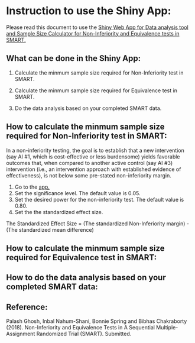 
# Instruction to use the Shiny App:

Please read this document to use the [Shiny Web App for Data analysis tool and Sample Size Calculator for Non-Inferiority and Equivalence tests in SMART.](http://13.250.172.122/shiny/NI_EQ/)



## What can be done in the Shiny App:

1. Calculate the minmum sample size required for Non-Inferiority test in SMART.

2. Calculate the minmum sample size required for Equivalence test in SMART. 

3. Do the data analysis based on your completed SMART data.




## How to calculate the minmum sample size required for Non-Inferiority test in SMART:

In a non-inferiority testing, the goal is to establish that a new intervention (say AI #1, which is cost-effective or less burdensome) yields favorable outcomes that, when compared to another active control (say AI #3) intervention (i.e., an intervention approach with established evidence of effectiveness), is not below some pre-stated non-inferiority margin.

1. Go to the [app.](http://13.250.172.122/shiny/NI_EQ/)
2. Set the significance level. The default value is 0.05.
3. Set the desired power for the non-inferiority test. The default value is 0.80.
4. Set the the standardized effect size. 

The Standardized Effect Size = (The standardized Non-Inferiority margin) - (The standardized mean difference)


## How to calculate the minmum sample size required for Equivalence test in SMART:


## How to do the data analysis based on your completed SMART data:




## Reference:

Palash Ghosh, Inbal Nahum-Shani, Bonnie Spring and Bibhas Chakraborty (2018). Non-Inferiority and Equivalence Tests in A Sequential Multiple-Assignment Randomized Trial (SMART). Submitted.
